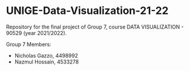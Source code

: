 # UNIGE-Data-Visualization-21-22
Repository for the final project of Group 7, course DATA VISUALIZATION - 90529 (year 2021/2022). 

Group 7 Members:
- Nicholas Gazzo, 4498992
- Nazmul Hossain, 4533278
